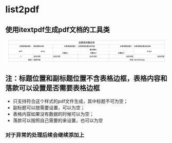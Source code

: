 # list2pdf
## 使用itextpdf生成pdf文档的工具类
![table](table.png)
## 注：标题位置和副标题位置不含表格边框，表格内容和落款可以设置是否需要表格边框
* 只支持符合这个样式的pdf文件生成，其中标题不可为空；
* 副标题可以按需要设置，可以为空；
* 表格内容如果没有数据的时候可以为空；
* 落款可以按照自己需要的来设置，也可以为空
### 对于异常的处理后续会继续添加上
